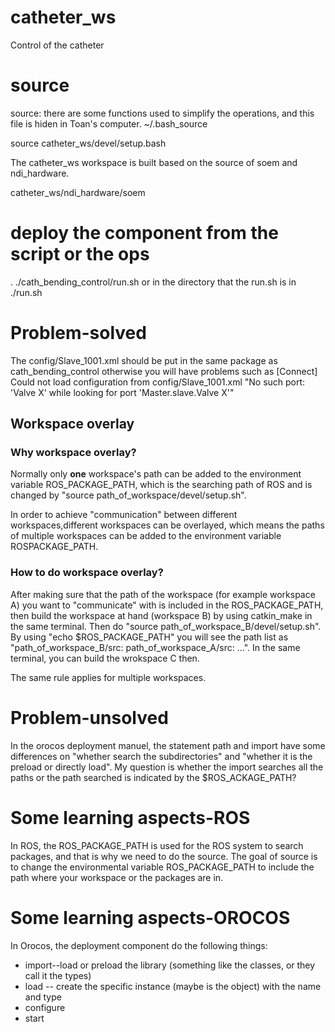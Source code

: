 # catheter_ws
Control of the catheter

# source
source: there are some functions used to simplify the operations, and this file is hiden in Toan's computer.
~/.bash_source

source catheter_ws/devel/setup.bash

The catheter_ws workspace is built based on the source of soem and ndi_hardware.

catheter_ws/ndi_hardware/soem

# deploy the component from the script or the ops
. ./cath_bending_control/run.sh
or in the directory that the run.sh is in  ./run.sh

# Problem-solved
The config/Slave_1001.xml should be put in the same package as cath_bending_control
otherwise you will have problems such as 
[Connect] Could not load configuration from config/Slave_1001.xml
"No such port: 'Valve X' while looking for port 'Master.slave.Valve X'"

## Workspace overlay

### Why workspace overlay?
Normally only **one** workspace's path can be added to the environment variable ROS_PACKAGE_PATH, which is the searching path of ROS and is changed by "source path_of_workspace/devel/setup.sh".

In order to achieve "communication" between different workspaces,different workspaces can be overlayed, which means the paths of multiple workspaces can be added to the environment variable ROSPACKAGE_PATH.

### How to do workspace overlay?
After making sure that the path of the workspace (for example workspace A) you want to "communicate" with is included in the ROS_PACKAGE_PATH, then build the workspace at hand (workspace B) by using catkin_make in the same terminal. Then do "source path_of_workspace_B/devel/setup.sh". By using "echo $ROS_PACKAGE_PATH" you will see the path list as "path_of_workspace_B/src: path_of_workspace_A/src: ...". In the same terminal, you can build the wrokspace C then. 

The same rule applies for multiple workspaces.


# Problem-unsolved
In the orocos deployment manuel, the statement path and import have some differences on "whether search the subdirectories" and "whether it is the preload or directly load". My question is whether the import searches all the paths or the path searched is indicated by the $ROS_ACKAGE_PATH?

# Some learning aspects-ROS
In ROS, the ROS_PACKAGE_PATH is used for the ROS system to search packages, and that is why we need to do the source. The goal of source is to change the environmental variable ROS_PACKAGE_PATH to include the path where your workspace or the packages are in.

# Some learning aspects-OROCOS
In Orocos, the deployment component do the following things:
- import--load or preload the library (something like the classes, or they call it the types)
- load -- create the specific instance (maybe is the object) with the name and type
- configure
- start

